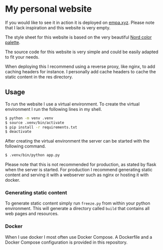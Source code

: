 # My personal website

If you would like to see it in action it is deployed on
[empa.xyz](https://empa.xyz). Please note that I lack inspiration and this
website is very empty.

The style sheet for this website is based on the very beautiful [Nord color
palette](https://nordtheme.com).

The source code for this website is very simple and could be easily adapted to
fit your needs.

When deploying this I recommend using a reverse proxy, like nginx, to add
caching headers for instance. I personally add cache headers to cache the static
content in the res directory.

## Usage

To run the website I use a virtual environment. To create the virtual
environment I run the following lines in my shell.

```bash
$ python -m venv .venv
$ source .venv/bin/activate
$ pip install -r requirements.txt
$ deactivate
```

After creating the virtual environment the server can be started with the
following command.

```bash
$ .venv/bin/python app.py
```

Please note that this is not recommended for production, as stated by flask when
the server is started. For production I recommend generating static content and
serving it with a webserver such as nginx or hosting it with docker.

### Generating static content

To generate static content simply run `freeze.py` from within your python
environment. This will generate a directory called `build` that contains all
web pages and resources.

### Docker

When I use docker I most often use Docker Compose. A Dockerfile and a Docker
Compose configuration is provided in this repository.
